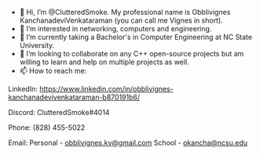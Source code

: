 - 👋 Hi, I’m @ClutteredSmoke. My professional name is Obblivignes KanchanadeviVenkataraman (you can call me Vignes in short).
- 👀 I’m interested in networking, computers and engineering.
- 🌱 I’m currently taking a Bachelor's in Computer Engineering at NC State University. 
- 💞️ I’m looking to collaborate on any C++ open-source projects but am willing to learn and help on multiple projects as well.
- 📫 How to reach me:

LinkedIn: https://www.linkedin.com/in/obblivignes-kanchanadevivenkataraman-b870191b6/

Discord: ClutteredSmoke#4014

Phone: (828) 455-5022

Email: Personal - obblivignes.kv@gmail.com
       School - okancha@ncsu.edu

<!---
ClutteredSmoke/ClutteredSmoke is a ✨ special ✨ repository because its `README.md` (this file) appears on your GitHub profile.
You can click the Preview link to take a look at your changes.
--->
